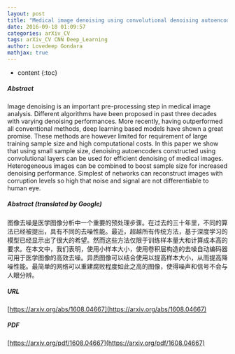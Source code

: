 ```yaml
---
layout: post
title: "Medical image denoising using convolutional denoising autoencoders"
date: 2016-09-18 01:09:57
categories: arXiv_CV
tags: arXiv_CV CNN Deep_Learning
author: Lovedeep Gondara
mathjax: true
---
```


* content
{:toc}

##### Abstract
Image denoising is an important pre-processing step in medical image analysis. Different algorithms have been proposed in past three decades with varying denoising performances. More recently, having outperformed all conventional methods, deep learning based models have shown a great promise. These methods are however limited for requirement of large training sample size and high computational costs. In this paper we show that using small sample size, denoising autoencoders constructed using convolutional layers can be used for efficient denoising of medical images. Heterogeneous images can be combined to boost sample size for increased denoising performance. Simplest of networks can reconstruct images with corruption levels so high that noise and signal are not differentiable to human eye.

##### Abstract (translated by Google)
图像去噪是医学图像分析中一个重要的预处理步骤。在过去的三十年里，不同的算法已经被提出，具有不同的去噪性能。最近，超越所有传统方法，基于深度学习的模型已经显示出了很大的希望。然而这些方法仅限于训练样本量大和计算成本高的要求。在本文中，我们表明，使用小样本大小，使用卷积层构造的去噪自动编码器可用于医学图像的高效去噪。异质图像可以结合使用以提高样本大小，从而提高降噪性能。最简单的网络可以重建腐败程度如此之高的图像，使得噪声和信号不会与人眼分辨。

##### URL
[https://arxiv.org/abs/1608.04667](https://arxiv.org/abs/1608.04667)

##### PDF
[https://arxiv.org/pdf/1608.04667](https://arxiv.org/pdf/1608.04667)

